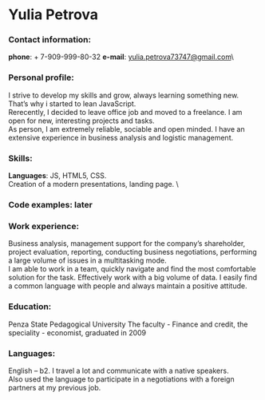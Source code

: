 # Yulia Petrova
### Contact information: 
**phone**: + 7-909-999-80-32
**e-mail**: yulia.petrova73747@gmail.com\
### Personal profile: 
I strive to develop my skills and grow, always learning something new. That’s why i started to lean JavaScript. \
Rerecently, I decided to leave office job and moved to a freelance. I am open for new, interesting projects and tasks. \
As person, I am extremely reliable, sociable and open minded. I have an extensive experience in business analysis and logistic management. 
### Skills: 
**Languages**: JS, HTML5, CSS. \
Creation of a modern presentations, landing page. \
### Code examples: later
### Work experience:
Business analysis, management support for the company’s shareholder, project evaluation, reporting, conducting business negotiations, performing a large volume of issues in a multitasking mode. \
I am able to work in a team, quickly navigate and find the most comfortable solution for the task. Effectively work with a big volume of data. I easily find a common language with  people and always maintain a positive attitude.
### Education:
Penza State Pedagogical University
The faculty - Finance and credit, the speciality - economist, graduated in 2009 
### Languages:
English – b2. I travel a lot and communicate with a native speakers. \
Also used the language to participate in a negotiations with a foreign partners at my previous job.

